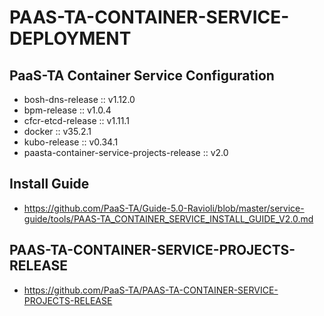 # PAAS-TA-CONTAINER-SERVICE-DEPLOYMENT

## PaaS-TA Container Service Configuration
- bosh-dns-release :: v1.12.0
- bpm-release :: v1.0.4
- cfcr-etcd-release :: v1.11.1
- docker :: v35.2.1
- kubo-release :: v0.34.1
- paasta-container-service-projects-release :: v2.0

## Install Guide
- https://github.com/PaaS-TA/Guide-5.0-Ravioli/blob/master/service-guide/tools/PAAS-TA_CONTAINER_SERVICE_INSTALL_GUIDE_V2.0.md

## PAAS-TA-CONTAINER-SERVICE-PROJECTS-RELEASE
- https://github.com/PaaS-TA/PAAS-TA-CONTAINER-SERVICE-PROJECTS-RELEASE
